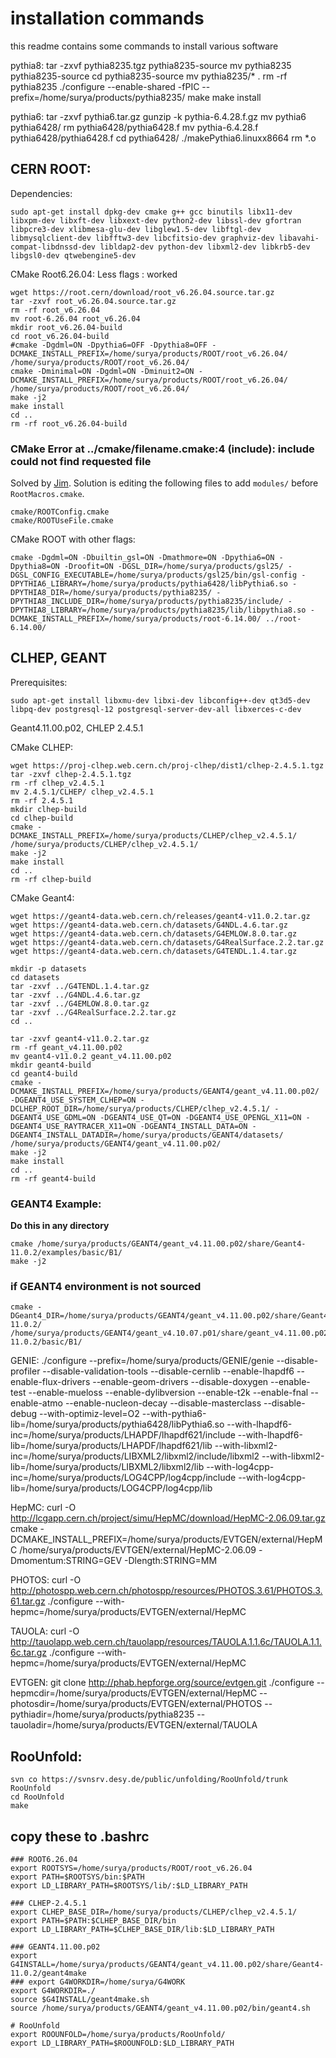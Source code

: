 # installation commands
this readme contains some commands to install various software



pythia8:
tar -zxvf pythia8235.tgz
pythia8235-source
mv pythia8235 pythia8235-source
cd pythia8235-source
mv pythia8235/* .
rm -rf pythia8235
./configure --enable-shared -fPIC --prefix=/home/surya/products/pythia8235/
make
make install


pythia6:
tar -zxvf pythia6.tar.gz
gunzip -k pythia-6.4.28.f.gz
mv pythia6 pythia6428/
rm pythia6428/pythia6428.f
mv pythia-6.4.28.f pythia6428/pythia6428.f
cd pythia6428/
./makePythia6.linuxx8664
rm *.o

## CERN ROOT:
Dependencies:
```
sudo apt-get install dpkg-dev cmake g++ gcc binutils libx11-dev libxpm-dev libxft-dev libxext-dev python2-dev libssl-dev gfortran libpcre3-dev xlibmesa-glu-dev libglew1.5-dev libftgl-dev libmysqlclient-dev libfftw3-dev libcfitsio-dev graphviz-dev libavahi-compat-libdnssd-dev libldap2-dev python-dev libxml2-dev libkrb5-dev libgsl0-dev qtwebengine5-dev
```

CMake Root6.26.04: Less flags : worked
```
wget https://root.cern/download/root_v6.26.04.source.tar.gz
tar -zxvf root_v6.26.04.source.tar.gz
rm -rf root_v6.26.04
mv root-6.26.04 root_v6.26.04
mkdir root_v6.26.04-build
cd root_v6.26.04-build
#cmake -Dgdml=ON -Dpythia6=OFF -Dpythia8=OFF -DCMAKE_INSTALL_PREFIX=/home/surya/products/ROOT/root_v6.26.04/ /home/surya/products/ROOT/root_v6.26.04/
cmake -Dminimal=ON -Dgdml=ON -Dminuit2=ON -DCMAKE_INSTALL_PREFIX=/home/surya/products/ROOT/root_v6.26.04/ /home/surya/products/ROOT/root_v6.26.04/
make -j2
make install
cd ..
rm -rf root_v6.26.04-build
```
### CMake Error at ../cmake/filename.cmake:4 (include): include could not find requested file
Solved by [Jim](https://github.com/jimmjohn). Solution is editing the following files to add `modules/` before `RootMacros.cmake`.
```
cmake/ROOTConfig.cmake
cmake/ROOTUseFile.cmake
```


CMake ROOT with other flags:
```
cmake -Dgdml=ON -Dbuiltin_gsl=ON -Dmathmore=ON -Dpythia6=ON -Dpythia8=ON -Droofit=ON -DGSL_DIR=/home/surya/products/gsl25/ -DGSL_CONFIG_EXECUTABLE=/home/surya/products/gsl25/bin/gsl-config -DPYTHIA6_LIBRARY=/home/surya/products/pythia6428/libPythia6.so -DPYTHIA8_DIR=/home/surya/products/pythia8235/ -DPYTHIA8_INCLUDE_DIR=/home/surya/products/pythia8235/include/ -DPYTHIA8_LIBRARY=/home/surya/products/pythia8235/lib/libpythia8.so -DCMAKE_INSTALL_PREFIX=/home/surya/products/root-6.14.00/ ../root-6.14.00/
```

## CLHEP, GEANT
Prerequisites:
```
sudo apt-get install libxmu-dev libxi-dev libconfig++-dev qt3d5-dev libpq-dev postgresql-12 postgresql-server-dev-all libxerces-c-dev
```

Geant4.11.00.p02, CHLEP 2.4.5.1

CMake CLHEP:
```
wget https://proj-clhep.web.cern.ch/proj-clhep/dist1/clhep-2.4.5.1.tgz
tar -zxvf clhep-2.4.5.1.tgz
rm -rf clhep_v2.4.5.1
mv 2.4.5.1/CLHEP/ clhep_v2.4.5.1
rm -rf 2.4.5.1
mkdir clhep-build
cd clhep-build
cmake -DCMAKE_INSTALL_PREFIX=/home/surya/products/CLHEP/clhep_v2.4.5.1/ /home/surya/products/CLHEP/clhep_v2.4.5.1/
make -j2
make install
cd ..
rm -rf clhep-build
```

CMake Geant4:
```
wget https://geant4-data.web.cern.ch/releases/geant4-v11.0.2.tar.gz
wget https://geant4-data.web.cern.ch/datasets/G4NDL.4.6.tar.gz
wget https://geant4-data.web.cern.ch/datasets/G4EMLOW.8.0.tar.gz
wget https://geant4-data.web.cern.ch/datasets/G4RealSurface.2.2.tar.gz
wget https://geant4-data.web.cern.ch/datasets/G4TENDL.1.4.tar.gz

mkdir -p datasets
cd datasets
tar -zxvf ../G4TENDL.1.4.tar.gz 
tar -zxvf ../G4NDL.4.6.tar.gz 
tar -zxvf ../G4EMLOW.8.0.tar.gz 
tar -zxvf ../G4RealSurface.2.2.tar.gz
cd ..

tar -zxvf geant4-v11.0.2.tar.gz
rm -rf geant_v4.11.00.p02
mv geant4-v11.0.2 geant_v4.11.00.p02
mkdir geant4-build
cd geant4-build
cmake -DCMAKE_INSTALL_PREFIX=/home/surya/products/GEANT4/geant_v4.11.00.p02/ -DGEANT4_USE_SYSTEM_CLHEP=ON -DCLHEP_ROOT_DIR=/home/surya/products/CLHEP/clhep_v2.4.5.1/ -DGEANT4_USE_GDML=ON -DGEANT4_USE_QT=ON -DGEANT4_USE_OPENGL_X11=ON -DGEANT4_USE_RAYTRACER_X11=ON -DGEANT4_INSTALL_DATA=ON -DGEANT4_INSTALL_DATADIR=/home/surya/products/GEANT4/datasets/ /home/surya/products/GEANT4/geant_v4.11.00.p02/
make -j2
make install
cd ..
rm -rf geant4-build
```

### GEANT4 Example:
**Do this in any directory**
```
cmake /home/surya/products/GEANT4/geant_v4.11.00.p02/share/Geant4-11.0.2/examples/basic/B1/
make -j2
```

### if GEANT4 environment is not sourced
```
cmake -DGeant4_DIR=/home/surya/products/GEANT4/geant_v4.11.00.p02/share/Geant4-11.0.2/ /home/surya/products/GEANT4/geant_v4.10.07.p01/share/geant_v4.11.00.p02/share/Geant4-11.0.2/basic/B1/
```



GENIE:
./configure --prefix=/home/surya/products/GENIE/genie --disable-profiler --disable-validation-tools --disable-cernlib --enable-lhapdf6 --enable-flux-drivers --enable-geom-drivers --disable-doxygen --enable-test --enable-mueloss --enable-dylibversion --enable-t2k --enable-fnal --enable-atmo --enable-nucleon-decay --disable-masterclass --disable-debug --with-optimiz-level=O2 --with-pythia6-lib=/home/surya/products/pythia6428/libPythia6.so --with-lhapdf6-inc=/home/surya/products/LHAPDF/lhapdf621/include --with-lhapdf6-lib=/home/surya/products/LHAPDF/lhapdf621/lib --with-libxml2-inc=/home/surya/products/LIBXML2/libxml2/include/libxml2 --with-libxml2-lib=/home/surya/products/LIBXML2/libxml2/lib --with-log4cpp-inc=/home/surya/products/LOG4CPP/log4cpp/include --with-log4cpp-lib=/home/surya/products/LOG4CPP/log4cpp/lib

HepMC:
curl -O http://lcgapp.cern.ch/project/simu/HepMC/download/HepMC-2.06.09.tar.gz
cmake -DCMAKE_INSTALL_PREFIX=/home/surya/products/EVTGEN/external/HepMC /home/surya/products/EVTGEN/external/HepMC-2.06.09 -Dmomentum:STRING=GEV -Dlength:STRING=MM

PHOTOS:
curl -O http://photospp.web.cern.ch/photospp/resources/PHOTOS.3.61/PHOTOS.3.61.tar.gz
./configure --with-hepmc=/home/surya/products/EVTGEN/external/HepMC

TAUOLA:
curl -O http://tauolapp.web.cern.ch/tauolapp/resources/TAUOLA.1.1.6c/TAUOLA.1.1.6c.tar.gz
./configure --with-hepmc=/home/surya/products/EVTGEN/external/HepMC

EVTGEN:
git clone http://phab.hepforge.org/source/evtgen.git
./configure --hepmcdir=/home/surya/products/EVTGEN/external/HepMC --photosdir=/home/surya/products/EVTGEN/external/PHOTOS --pythiadir=/home/surya/products/pythia8235 --tauoladir=/home/surya/products/EVTGEN/external/TAUOLA

## RooUnfold:
```
svn co https://svnsrv.desy.de/public/unfolding/RooUnfold/trunk RooUnfold
cd RooUnfold
make
```

## copy these to .bashrc
```
### ROOT6.26.04
export ROOTSYS=/home/surya/products/ROOT/root_v6.26.04
export PATH=$ROOTSYS/bin:$PATH
export LD_LIBRARY_PATH=$ROOTSYS/lib/:$LD_LIBRARY_PATH

### CLHEP-2.4.5.1
export CLHEP_BASE_DIR=/home/surya/products/CLHEP/clhep_v2.4.5.1/
export PATH=$PATH:$CLHEP_BASE_DIR/bin
export LD_LIBRARY_PATH=$CLHEP_BASE_DIR/lib:$LD_LIBRARY_PATH

### GEANT4.11.00.p02
export G4INSTALL=/home/surya/products/GEANT4/geant_v4.11.00.p02/share/Geant4-11.0.2/geant4make
### export G4WORKDIR=/home/surya/G4WORK
export G4WORKDIR=./
source $G4INSTALL/geant4make.sh
source /home/surya/products/GEANT4/geant_v4.11.00.p02/bin/geant4.sh

# RooUnfold
export ROOUNFOLD=/home/surya/products/RooUnfold/
export LD_LIBRARY_PATH=$ROOUNFOLD:$LD_LIBRARY_PATH
```
